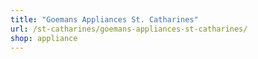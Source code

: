 ```yaml
---
title: "Goemans Appliances St. Catharines"
url: /st-catharines/goemans-appliances-st-catharines/
shop: appliance
---
```


